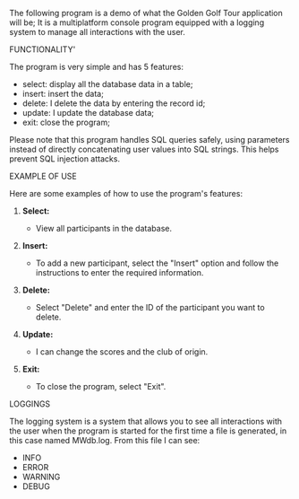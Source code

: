 The following program is a demo of what the Golden Golf Tour application will be; It is a multiplatform console program
equipped with a logging system to manage all interactions with the user.

FUNCTIONALITY'

The program is very simple and has 5 features:
- select: display all the database data in a table;
- insert: insert the data;
- delete: I delete the data by entering the record id;
- update: I update the database data;
- exit: close the program;

Please note that this program handles SQL queries safely,
  using parameters instead of directly concatenating user values into SQL strings.
  This helps prevent SQL injection attacks.

EXAMPLE OF USE

Here are some examples of how to use the program's features:

1. **Select:**
    - View all participants in the database.

2. **Insert:**
    - To add a new participant, select the "Insert" option and follow the instructions to enter the required information.

3. **Delete:**
    - Select "Delete" and enter the ID of the participant you want to delete.

4. **Update:**
    - I can change the scores and the club of origin.


5. **Exit:**
    - To close the program, select "Exit".

LOGGINGS

The logging system is a system that allows you to see all interactions with the user when the program is started for the first time
a file is generated, in this case named MWdb.log. From this file I can see:
- INFO
- ERROR
- WARNING
- DEBUG
